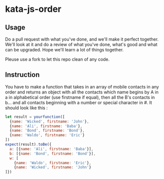 # kata-js-order

## Usage

Do a pull request with what you've done, and we'll make it perfect together. We'll look at it and do a review of what you've done, what's good and what can be upgraded. Hope we'll learn a lot of things together.

Pleuse use a fork to let this repo clean of any code.

## Instruction

You have to make a function that takes in an array of mobile contacts in any order and returns an object with all the contacts which name begins by A in a in alphabetical order (use firstname if equal), then all the B's contacts in b... and all contacts beginning with a number or special character in #. It should look like this :

```js
let result = yourfunction([
  {name: 'Wicked', firstname: 'John'},
  {name: 'Ali', firstname: 'Baba'},
  {name: 'Bond', firstname: 'Bond'},
  {name: 'Waldo', firstname: 'Eric'}
])
expect(result).toBe({
  a: [{name: 'Ali', firstname: 'Baba'}],
  b: [{name: 'Bond', firstname: 'Bond'}],
  w: [
    {name: 'Waldo', firstname: 'Eric'},
    {name: 'Wicked', firstname: 'John'}
]})
```
